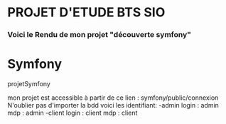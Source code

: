 # PROJET D'ETUDE BTS SIO
### Voici le Rendu de mon projet "découverte symfony"

# Symfony
projetSymfony

mon projet est accessible à partir de ce lien : symfony/public/connexion 
N'oublier pas d'importer la bdd
voici les identifiant:
-admin
login : admin mdp : admin
-client
login : client mdp : client
